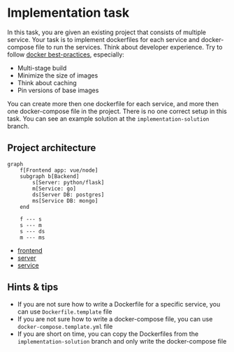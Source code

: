 # Implementation task

In this task, you are given an existing project that consists of multiple service. Your task is to implement dockerfiles for each service and docker-compose file to run the services.
Think about developer experience. Try to follow [docker best-practices](https://docs.docker.com/build/building/best-practices/), especially:
- Multi-stage build
- Minimize the size of images
- Think about caching
- Pin versions of base images

You can create more then one dockerfile for each service, and more then one docker-compose file in the project. There is no one correct setup in this task. You can see an example solution at the `implementation-solution` branch.

## Project architecture

```mermaid
graph
    f[Frontend app: vue/node]
    subgraph b[Backend]
        s[Server: python/flask]
        m[Service: go]
        ds[Server DB: postgres]
        ms[Service DB: mongo]
    end

    f --- s
    s --- m
    s --- ds
    m --- ms
```

- [frontend](./frontend/README.md)
- [server](./server/README.md)
- [service](./service/README.md)

## Hints & tips

- If you are not sure how to write a Dockerfile for a specific service, you can use `Dockerfile.template` file
- If you are not sure how to write a docker-compose file, you can use `docker-compose.template.yml` file
- If you are short on time, you can copy the Dockerfiles from the `implementation-solution` branch and only write the docker-compose file